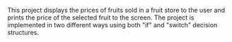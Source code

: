 This project displays the prices of fruits sold in a fruit store to the user and prints the price of the selected fruit to the screen. The project is implemented in two different ways using both "if" and "switch" decision structures.
